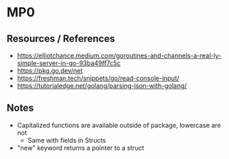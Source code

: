# MP0 

## Resources / References
- https://elliotchance.medium.com/goroutines-and-channels-a-real-ly-simple-server-in-go-93ba49ff7c5c
-  https://pkg.go.dev/net
- https://freshman.tech/snippets/go/read-console-input/
- https://tutorialedge.net/golang/parsing-json-with-golang/

## Notes

- Capitalized functions are available outside of package, lowercase are not
    - Same with fields in Structs
- "new" keyword returns a pointer to a struct